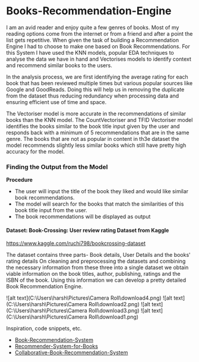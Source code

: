 # Books-Recommendation-Engine

I am an avid reader and enjoy quite a few genres of books. Most of my reading options come from the internet or from a friend and after a point the list gets repetitive. When given the task of building a Recommendation Engine I had to choose to make one based on Book Recommendations. For this System I have used the KNN models, popular EDA techniques to analyse the data we have in hand and Vectorises models to identify context and recommend similar books to the users.

In the analysis process, we are first identifying the average rating for each book that has been reviewed multiple times but various popular sources like Google and GoodReads. Doing this will help us in removing the duplicate from the dataset thus reducing redundancy when processing data and ensuring efficient use of time and space. 

The Vectoriser model is more accurate in the recommendations of similar books than the KNN model. The CountVectoriser and TFID Vectoriser model identifies the books similar to the book title input given by the user and responds back with a minimum of 5 recommendations that are in the same genre. The books that are not as popular in content in th3e dataset the model recommends slightly less similar books which still have pretty high accuracy for the model.

### Finding the Output from the Model

**Procedure**
- The user will input the title of the book they liked and would like similar book recommendations.
- The model will search for the books that match the similarities of this book title input from the user.
- The book recommendations will be displayed as output

#### Dataset: Book-Crossing: User review rating Dataset from Kaggle
https://www.kaggle.com/ruchi798/bookcrossing-dataset

The dataset contains three parts- Book details, User Details and the books' rating details
On cleaning and preprocessing the datasets and combining the necessary information from these three into a single dataset we obtain viable information on the book titles, author, publishing, ratings and the ISBN of the book. Using this information we can develop a pretty detailed Book Recommendation Engine.

![alt text](C:\Users\harsh\Pictures\Camera Roll\download4.png)
![alt text] (C:\Users\harsh\Pictures\Camera Roll\download2.png)
![alt text] (C:\Users\harsh\Pictures\Camera Roll\download3.png)
![alt text] (C:\Users\harsh\Pictures\Camera Roll\download1.png)


Inspiration, code snippets, etc.
* [Book-Recommendation-System](https://www.kaggle.com/sercanyesiloz/book-recommendation-system)
* [Recommender-System-for-Books](https://www.kaggle.com/renehlavova/recommender-system-for-books)
* [Collaborative-Book-Recommendation-System](https://www.kaggle.com/sankha1998/collaborative-book-recommendation-system)
